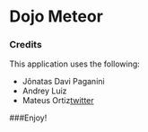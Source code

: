 Dojo Meteor
===

	
### Credits

This application uses the following:
	
- Jônatas Davi Paganini
- Andrey Luiz
- Mateus Ortiz[twitter](https://twitter.com/mateusbackweb)

	
###Enjoy!